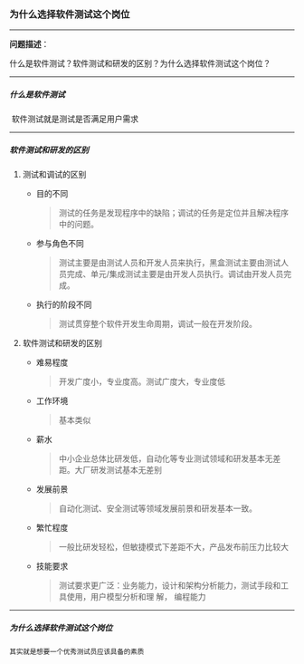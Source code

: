 ### 为什么选择软件测试这个岗位

---

**问题描述**：

​		什么是软件测试？软件测试和研发的区别？为什么选择软件测试这个岗位？

---

##### **什么是软件测试**

​	软件测试就是测试是否满足用户需求

---

##### 软件测试和研发的区别

 1. 测试和调试的区别

    * 目的不同

      > 测试的任务是发现程序中的缺陷；调试的任务是定位并且解决程序中的问题。

    * 参与角色不同 

      > 测试主要是由测试人员和开发人员来执行，黑盒测试主要由测试人员完成、单元/集成测试主要是由开发人员执行。调试由开发人员完成。

    * 执行的阶段不同 

      > 测试贯穿整个软件开发生命周期，调试一般在开发阶段。

 2. 软件测试和研发的区别

    * 难易程度 

      > 开发广度小，专业度高。测试广度大，专业度低 

    * 工作环境 

      > 基本类似 

    * 薪水

      > 中小企业总体比研发低，自动化等专业测试领域和研发基本无差距。大厂研发测试基本无差别 

    * 发展前景 

      > 自动化测试、安全测试等领域发展前景和研发基本一致。 

    * 繁忙程度

      > 一般比研发轻松，但敏捷模式下差距不大，产品发布前压力比较大 

    * 技能要求

      > 测试要求更广泛：业务能力，设计和架构分析能力，测试手段和工具使用，用户模型分析和理 解， 编程能力

---

##### 为什么选择软件测试这个岗位

```
其实就是想要一个优秀测试员应该具备的素质
```

